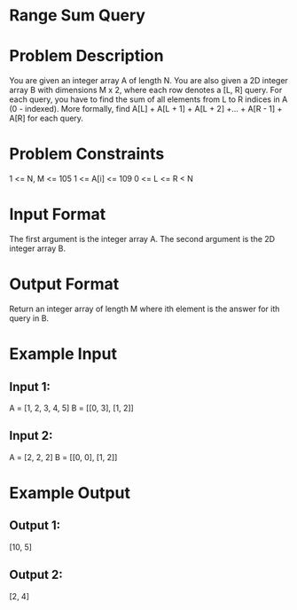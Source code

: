 #  Range Sum Query

# Problem Description

You are given an integer array A of length N.
You are also given a 2D integer array B with dimensions M x 2, where each row denotes a [L, R] query.
For each query, you have to find the sum of all elements from L to R indices in A (0 - indexed).
More formally, find A[L] + A[L + 1] + A[L + 2] +... + A[R - 1] + A[R] for each query.

# Problem Constraints

1 <= N, M <= 105
1 <= A[i] <= 109
0 <= L <= R < N


# Input Format

The first argument is the integer array A.
The second argument is the 2D integer array B.


# Output Format

Return an integer array of length M where ith element is the answer for ith query in B.


# Example Input

## Input 1:


A = [1, 2, 3, 4, 5]
B = [[0, 3], [1, 2]]
## Input 2:

A = [2, 2, 2]
B = [[0, 0], [1, 2]]

# Example Output

## Output 1:
[10, 5]

## Output 2:

[2, 4]